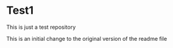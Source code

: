 # Test1
This is just a test repository 

This is an initial change to the original version of the readme file

